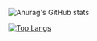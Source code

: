 
![Anurag's GitHub stats](https://github-readme-stats.vercel.app/api?username=dhdc-21&show_icons=true&theme=midnight-purple)

[![Top Langs](https://github-readme-stats.vercel.app/api/top-langs/?username=dhdc-21&layout=compact)](https://github.com/anuraghazra/github-readme-stats)
